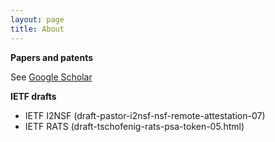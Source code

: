 ```yaml
---
layout: page
title: About
---
```


**Papers and patents**

See [Google Scholar](https://scholar.google.com/citations?user=g8z20PAAAAAJ&hl=en&oi=ao)

**IETF drafts**

* IETF I2NSF (draft-pastor-i2nsf-nsf-remote-attestation-07) 
* IETF RATS (draft-tschofenig-rats-psa-token-05.html)
